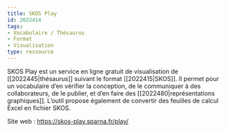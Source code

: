```yaml
---
title: SKOS Play
id: 2022414
tags:
- Vocabulaire / Thésaurus
- Format
- Visualisation
type: ressource
---
```


SKOS Play est un service en ligne gratuit de visualisation de [[2022445|thésaurus]] suivant le format [[2022415|SKOS]]. Il permet pour un vocabulaire d’en vérifier la conception, de le communiquer à des collaborateurs, de le publier, et d’en faire des [[2022480|représentations graphiques]]. L’outil propose également de convertir des feuilles de calcul Excel en fichier SKOS.

Site web : <https://skos-play.sparna.fr/play/>

